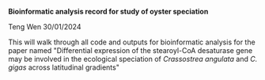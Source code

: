**Bioinformatic analysis record for study of oyster speciation**

Teng Wen 30/01/2024

This will walk through all code and outputs for bioinformatic analysis for the paper named "Differential expression of the stearoyl-CoA desaturase gene may be involved in the ecological speciation of *Crassostrea angulata* and *C. gigas* across latitudinal gradients"
